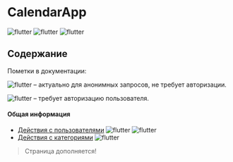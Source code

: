 # CalendarApp

![flutter](https://img.shields.io/badge/python-v3.8-blue)
![flutter](https://img.shields.io/badge/django-v4.0.4-blue)
![flutter](https://img.shields.io/badge/djangorestframework-v3.13.1-blue)


## Содержание

Пометки в документации:

![flutter](https://img.shields.io/badge/anonymous-blueviolet) – актуально для анонимных запросов, не требует авторизации.

![flutter](https://img.shields.io/badge/user-green) – требует авторизацию пользователя.

#### Общая информация

* [Действия с пользователями](docs/users.md) ![flutter](https://img.shields.io/badge/anonymous-blueviolet)
![flutter](https://img.shields.io/badge/user-green)
* [Действия с категориями](docs/goals.md) 
![flutter](https://img.shields.io/badge/user-green)


> Страница дополняется!   
